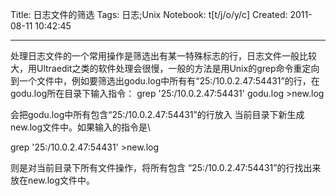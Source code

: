 Title: 日志文件的筛选
Tags: 日志;Unix
Notebook: t[t/j/o/y/c]
Created: 2011-08-11 10:42:45

------

处理日志文件的一个常用操作是筛选出有某一特殊标志的行，日志文件一般比较大，用Ultraedit之类的软件处理会很慢，一般的方法是用Unix的grep命令重定向到一个文件中，例如要筛选出godu.log中所有有“25:/10.0.2.47:54431”的行，在godu.log所在目录下输入指令： 
  grep '25:/10.0.2.47:54431' godu.log >new.log 

 会把godu.log中所有包含“25:/10.0.2.47:54431”的行放入 当前目录下新生成new.log文件中。如果输入的指令是\ 

  grep '25:/10.0.2.47:54431' >new.log 

 则是对当前目录下所有文件操作，将所有包含 “25:/10.0.2.47:54431”的行找出来放在new.log文件中。